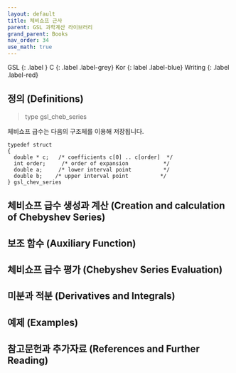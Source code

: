 ```yaml
---
layout: default
title: 체비쇼프 근사
parent: GSL 과학계산 라이브러리
grand_parent: Books
nav_order: 34
use_math: true
---
```


GSL
{: .label }
C
{: .label .label-grey}
Kor
{: label .label-blue}
Writing
{: .label .label-red}

## 정의 (Definitions)

> type gsl_cheb_series

체비쇼프 급수는 다음의 구조체를 이용해 저장됩니다.

```{.C}
typedef struct
{
  double * c;   /* coefficients c[0] .. c[order]  */
  int order;     /* order of expansion           */
  double a;     /* lower interval point          */
  double b;    /* upper interval point          */
} gsl_chev_series
```

## 체비쇼프 급수 생성과 계산 (Creation and calculation of Chebyshev Series)

## 보조 함수 (Auxiliary Function)

## 체비쇼프 급수 평가 (Chebyshev Series Evaluation)

## 미분과 적분 (Derivatives and Integrals)

## 예제 (Examples)

## 참고문헌과 추가자료 (References and Further Reading)

